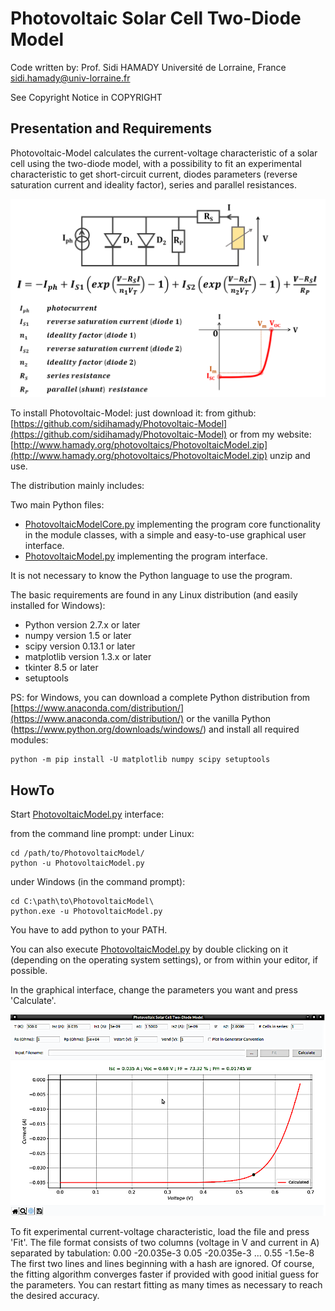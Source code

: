 # Photovoltaic Solar Cell Two-Diode Model

Code written by:
Prof. Sidi HAMADY
Université de Lorraine, France
sidi.hamady@univ-lorraine.fr

See Copyright Notice in COPYRIGHT

## Presentation and Requirements

Photovoltaic-Model calculates the current-voltage characteristic of a solar cell using the two-diode model, with a possibility to fit an experimental characteristic to get short-circuit current, diodes parameters (reverse saturation current and ideality factor), series and parallel resistances.

![Photovoltaic Two-Diode Model](pvmodel.png)


To install Photovoltaic-Model:
just download it:
from github: [https://github.com/sidihamady/Photovoltaic-Model](https://github.com/sidihamady/Photovoltaic-Model)
or from my website: [http://www.hamady.org/photovoltaics/PhotovoltaicModel.zip](http://www.hamady.org/photovoltaics/PhotovoltaicModel.zip)
unzip and use.

The distribution mainly includes:

Two main Python files:
* [PhotovoltaicModelCore.py](PhotovoltaicModelCore.py) implementing the program core functionality in the module classes, with a simple and easy-to-use graphical user interface.
* [PhotovoltaicModel.py](PhotovoltaicModel.py) implementing the program interface.


It is not necessary to know the Python language to use the program.

The basic requirements are found in any Linux distribution (and easily installed for Windows):
* Python version 2.7.x or later
* numpy version 1.5 or later
* scipy version 0.13.1 or later
* matplotlib version 1.3.x or later
* tkinter 8.5 or later
* setuptools

PS: for Windows, you can download a complete Python distribution from [https://www.anaconda.com/distribution/](https://www.anaconda.com/distribution/) or the vanilla Python (https://www.python.org/downloads/windows/) and install all required modules: 
```
python -m pip install -U matplotlib numpy scipy setuptools
```

## HowTo

Start [PhotovoltaicModel.py](PhotovoltaicModel.py) interface:

from the command line prompt:
under Linux:
```
cd /path/to/PhotovoltaicModel/
python -u PhotovoltaicModel.py
```
under Windows (in the command prompt):
```
cd C:\path\to\PhotovoltaicModel\
python.exe -u PhotovoltaicModel.py
```
You have to add python to your PATH.

You can also execute [PhotovoltaicModel.py](PhotovoltaicModel.py) by double clicking on it (depending on the operating system settings), or from within your editor, if possible.

In the graphical interface, change the parameters you want and press 'Calculate'.

![Photovoltaic Two-Diode Model](screenshot.png)

To fit experimental current-voltage characteristic, load the file and press 'Fit'.
The file format consists of two columns (voltage in V  and current in A) separated by tabulation:
0.00	-20.035e-3
0.05	-20.035e-3
...
0.55	-1.5e-8
The first two lines and lines beginning with a hash are ignored.
Of course, the fitting algorithm converges faster if provided with good initial guess for the parameters.
You can restart fitting as many times as necessary to reach the desired accuracy.
